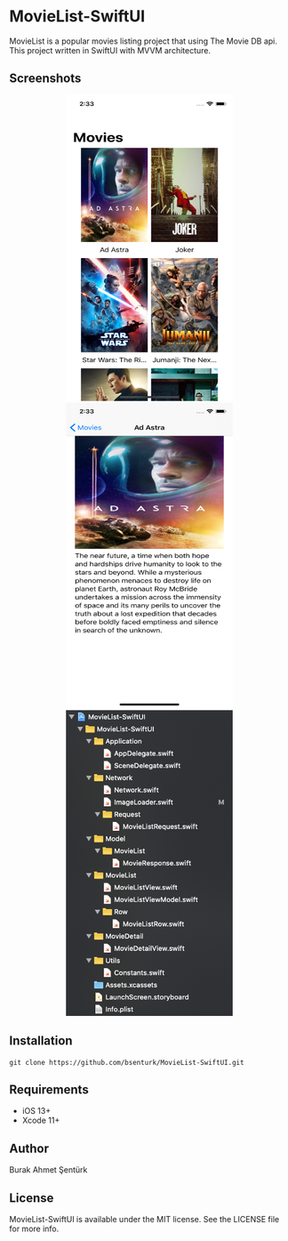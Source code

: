 # MovieList-SwiftUI

MovieList is a popular movies listing project that using The Movie DB api. This project written in SwiftUI with MVVM architecture.

## Screenshots

<div align="center">
<img src="https://github.com/bsenturk/MovieList-SwiftUI/blob/master/screenshots/Simulator%20Screen%20Shot%20-%20iPhone%2011%20Pro%20-%202020-01-16%20at%2014.33.23.png" width="300" height="550"/>
<img src="https://github.com/bsenturk/MovieList-SwiftUI/blob/master/screenshots/Simulator%20Screen%20Shot%20-%20iPhone%2011%20Pro%20-%202020-01-16%20at%2014.33.32.png" width="300" height="550"/>
</div>
<div align="center">
<img src="https://github.com/bsenturk/MovieList-SwiftUI/blob/master/screenshots/Ekran%20Resmi%202020-01-16%2014.34.10.png" width="300" height="550"/>
</div>

## Installation

```
git clone https://github.com/bsenturk/MovieList-SwiftUI.git
```

## Requirements

+ iOS 13+
+ Xcode 11+

## Author 

Burak Ahmet Şentürk

## License

MovieList-SwiftUI is available under the MIT license. See the LICENSE file for more info.

